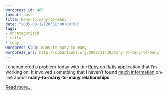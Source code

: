 ```yaml
--- 
wordpress_id: 465
layout: post
title: Many-to-many-to-many
date: "2005-08-12T20:38:00+00:00"
tags: 
- Uncategorized
- rails
- ruby
wordpress_slug: many-to-many-to-many
wordpress_url: http://cubanlinks.org/2006/11/30/many-to-many-to-many
---
```

<p>I encountered a problem today with the <a href="http://www.rubyonrails.org">Ruby on Rails</a> application that I&#8217;m working on.  It involved something that I haven&#8217;t found <a href="http://www.google.com/search?q=many-to-many-to-many&#38;sourceid=mozilla-search&#38;start=0&#38;start=0&#38;ie=utf-8&#38;oe=utf-8&#38;client=firefox-a&#38;rls=org.mozilla:en-US:official">much information</a> on-line about: <b>many-to-many-to-many relationships</b>.</p>

  <a href="/blog/articles/2005/08/12/many-to-many-to-many">Read more&#8230;</a>

